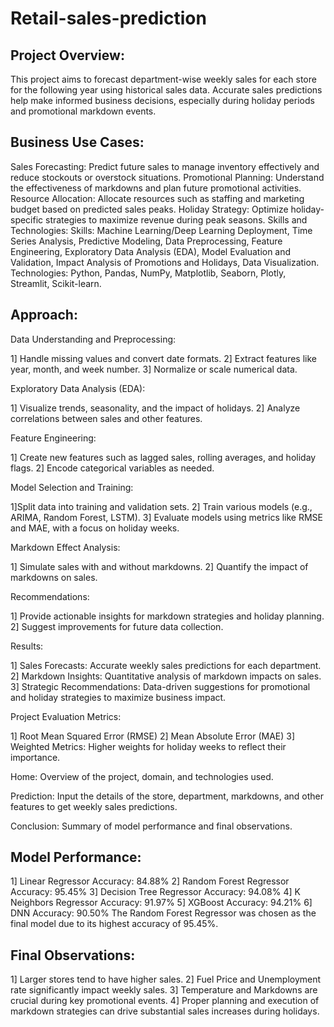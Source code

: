 # Retail-sales-prediction
## Project Overview: 
This project aims to forecast department-wise weekly sales for each store for the following year using historical sales data.
Accurate sales predictions help make informed business decisions, especially during holiday periods and promotional markdown events.

## Business Use Cases:

Sales Forecasting: Predict future sales to manage inventory effectively and reduce stockouts or overstock situations.
Promotional Planning: Understand the effectiveness of markdowns and plan future promotional activities.
Resource Allocation: Allocate resources such as staffing and marketing budget based on predicted sales peaks.
Holiday Strategy: Optimize holiday-specific strategies to maximize revenue during peak seasons.
Skills and Technologies: Skills: Machine Learning/Deep Learning Deployment, Time Series Analysis, Predictive Modeling, Data Preprocessing, Feature Engineering, Exploratory Data Analysis (EDA), Model Evaluation and Validation, Impact Analysis of Promotions and Holidays, Data Visualization. Technologies: Python, Pandas, NumPy, Matplotlib, Seaborn, Plotly, Streamlit, Scikit-learn.

## Approach:

Data Understanding and Preprocessing:

1] Handle missing values and convert date formats.
2] Extract features like year, month, and week number.
3] Normalize or scale numerical data.

Exploratory Data Analysis (EDA):

1] Visualize trends, seasonality, and the impact of holidays.
2] Analyze correlations between sales and other features.

Feature Engineering:

1] Create new features such as lagged sales, rolling averages, and holiday flags.
2] Encode categorical variables as needed.

Model Selection and Training:

1]Split data into training and validation sets.
2] Train various models (e.g., ARIMA, Random Forest, LSTM).
3] Evaluate models using metrics like RMSE and MAE, with a focus on holiday weeks.

Markdown Effect Analysis:

1] Simulate sales with and without markdowns.
2] Quantify the impact of markdowns on sales.

Recommendations:

1] Provide actionable insights for markdown strategies and holiday planning.
2] Suggest improvements for future data collection.

Results:

1] Sales Forecasts: Accurate weekly sales predictions for each department.
2] Markdown Insights: Quantitative analysis of markdown impacts on sales.
3] Strategic Recommendations: Data-driven suggestions for promotional and holiday strategies to maximize business impact.

Project Evaluation Metrics:

1] Root Mean Squared Error (RMSE)
2] Mean Absolute Error (MAE)
3] Weighted Metrics: Higher weights for holiday weeks to reflect their importance.

Home: Overview of the project, domain, and technologies used.

Prediction: Input the details of the store, department, markdowns, and other features to get weekly sales predictions.

Conclusion: Summary of model performance and final observations.

## Model Performance:

1] Linear Regressor Accuracy: 84.88%
2] Random Forest Regressor Accuracy: 95.45%
3] Decision Tree Regressor Accuracy: 94.08%
4] K Neighbors Regressor Accuracy: 91.97%
5] XGBoost Accuracy: 94.21%
6] DNN Accuracy: 90.50% The Random Forest Regressor was chosen as the final model due to its highest accuracy of 95.45%.

## Final Observations:

1] Larger stores tend to have higher sales.
2] Fuel Price and Unemployment rate significantly impact weekly sales.
3] Temperature and Markdowns are crucial during key promotional events.
4] Proper planning and execution of markdown strategies can drive substantial sales increases during holidays.
